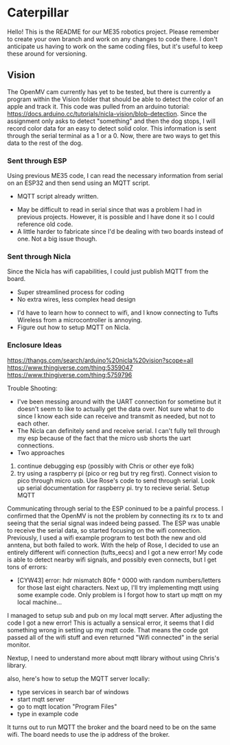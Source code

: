 # Caterpillar

Hello! This is the README for our ME35 robotics project. Please remember to create your own branch and work on any changes to code there. I don't anticipate us having to work on the same coding files, but it's useful to keep these around for versioning.

## Vision
The OpenMV cam currently has yet to be tested, but there is currently a program within the Vision folder that should be able to detect the color of an apple and track it. This code was pulled from an arduino tutorial: https://docs.arduino.cc/tutorials/nicla-vision/blob-detection. Since the assignment only asks to detect "something" and then the dog stops, I will record color data for an easy to detect solid color. This information is sent through the serial terminal as a 1 or a 0. Now, there are two ways to get this data to the rest of the dog. 

### Sent through ESP
Using previous ME35 code, I can read the necessary information from serial on an ESP32 and then send using an MQTT script.
+ MQTT script already written.
- May be difficult to read in serial since that was a problem I had in previous projects. However, it is possible and I have done it so I could reference old code.
- A little harder to fabricate since I'd be dealing with two boards instead of one. Not a big issue though.

### Sent through Nicla
Since the Nicla has wifi capabilities, I could just publish MQTT from the board.
+ Super streamlined process for coding
+ No extra wires, less complex head design
- I'd have to learn how to connect to wifi, and I know connecting to Tufts Wireless from a microcontroller is annoying.
- Figure out how to setup MQTT on Nicla.

### Enclosure Ideas
https://thangs.com/search/arduino%20nicla%20vision?scope=all
https://www.thingiverse.com/thing:5359047
https://www.thingiverse.com/thing:5759796

Trouble Shooting: 
- I've been messing around with the UART connection for sometime but it doesn't seem to like to actually get the data over. Not sure what to do since I know each side can receive and transmit as needed, but not to each other. 
- The Nicla can definitely send and receive serial. I can't fully tell through my esp because of the fact that the micro usb shorts the uart connections.
- Two approaches
1. continue debugging esp (possibly with Chris or other eye folk)
2. try using a raspberry pi (pico or reg but try reg first). Connect vision to pico through micro usb. Use Rose's code to send through serial. Look up serial documentation for raspberry pi. try to recieve serial. Setup MQTT

Communicating through serial to the ESP coninued to be a painful process. I confirmed that the OpenMV is not the problem by connecting its rx to tx and seeing that the serial signal was indeed being passed. The ESP was unable to receive the serial data, so started focusing on the wifi connection. Previously, I used a wifi example program to test both the new and old anntena, but both failed to work. With the help of Rose, I decided to use an entirely different wifi connection (tufts_eecs) and I got a new error! My code is able to detect nearby wifi signals, and possibly even connects, but I get tons of errors:
- [CYW43] error: hdr mismatch 80fe ^ 0000
with random numbers/letters for those last eight characters. Next up, I'll try implementing mqtt using some example code. Only problem is I forgot how to start up mqtt on my local machine... 

I managed to setup sub and pub on my local mqtt server. After adjusting the code I got a new error! This is actually a sensical error, it seems that I did something wrong in setting up my mqtt code. That means the code got passed all of the wifi stuff and even returned "Wifi connected" in the serial monitor. 

Nextup, I need to understand more about mqtt library without using Chris's library.

also, here's how to setup the MQTT server locally:
- type services in search bar of windows
- start mqtt server
- go to mqtt location "Program Files"
- type in example code

It turns out to run MQTT the broker and the board need to be on the same wifi. The board needs to use the ip address of the broker.